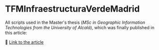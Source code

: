 # TFMInfraestructuraVerdeMadrid

All scripts used in the Master's thesis (*MSc in Geographic Information Technologies from the University of Alcalá*), which was finally published in this article:  

🔗 [Link to the article](https://www.tandfonline.com/doi/full/10.1080/01426397.2023.2165640)
